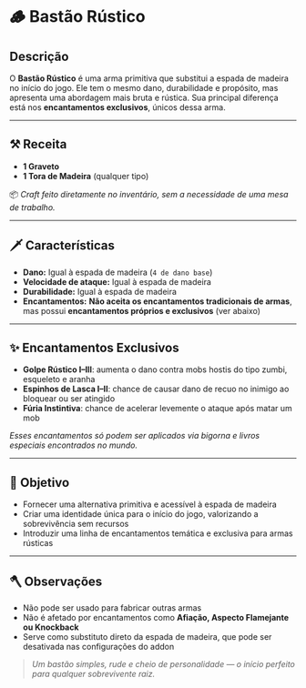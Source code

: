 # 🪵 Bastão Rústico

## Descrição
O **Bastão Rústico** é uma arma primitiva que substitui a espada de madeira no início do jogo. Ele tem o mesmo dano, durabilidade e propósito, mas apresenta uma abordagem mais bruta e rústica. Sua principal diferença está nos **encantamentos exclusivos**, únicos dessa arma.

---

## ⚒️ Receita
- **1 Graveto**
- **1 Tora de Madeira** (qualquer tipo)

📦 *Craft feito diretamente no inventário, sem a necessidade de uma mesa de trabalho.*

---

## 🗡️ Características
- **Dano:** Igual à espada de madeira (`4 de dano base`)
- **Velocidade de ataque:** Igual à espada de madeira
- **Durabilidade:** Igual à espada de madeira
- **Encantamentos:** **Não aceita os encantamentos tradicionais de armas**, mas possui **encantamentos próprios e exclusivos** (ver abaixo)

---

## ✨ Encantamentos Exclusivos
- **Golpe Rústico I–III**: aumenta o dano contra mobs hostis do tipo zumbi, esqueleto e aranha
- **Espinhos de Lasca I–II**: chance de causar dano de recuo no inimigo ao bloquear ou ser atingido
- **Fúria Instintiva**: chance de acelerar levemente o ataque após matar um mob

*Esses encantamentos só podem ser aplicados via bigorna e livros especiais encontrados no mundo.*

---

## 🎯 Objetivo
- Fornecer uma alternativa primitiva e acessível à espada de madeira
- Criar uma identidade única para o início do jogo, valorizando a sobrevivência sem recursos
- Introduzir uma linha de encantamentos temática e exclusiva para armas rústicas

---

## 🪓 Observações
- Não pode ser usado para fabricar outras armas
- Não é afetado por encantamentos como **Afiação, Aspecto Flamejante ou Knockback**
- Serve como substituto direto da espada de madeira, que pode ser desativada nas configurações do addon

> *Um bastão simples, rude e cheio de personalidade — o início perfeito para qualquer sobrevivente raiz.*

